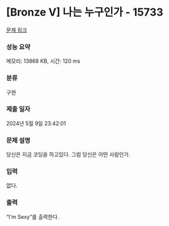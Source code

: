 # [Bronze V] 나는 누구인가 - 15733 

[문제 링크](https://www.acmicpc.net/problem/15733) 

### 성능 요약

메모리: 13868 KB, 시간: 120 ms

### 분류

구현

### 제출 일자

2024년 5월 9일 23:42:01

### 문제 설명

<p>당신은 지금 코딩을 하고있다. 그럼 당신은 어떤 사람인가.</p>

### 입력 

 <p>없다.</p>

### 출력 

 <p>“I'm Sexy”를 출력한다.</p>

